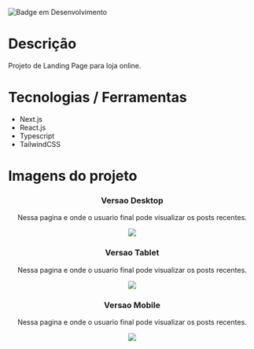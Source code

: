 ![Badge em Desenvolvimento](http://img.shields.io/static/v1?label=STATUS&message=EM%20DESENVOLVIMENTO&color=GREEN&style=for-the-badge)
# Descrição
Projeto de Landing Page para loja online.


# Tecnologias / Ferramentas
- Next.js
- React.js
- Typescript
- TailwindCSS


# Imagens do projeto

<div align="center">
  <h3 align="center">Versao Desktop</h3>
  <p>Nessa pagina e onde o usuario final pode visualizar os posts recentes.
  </p>
  <image src="https://raw.githubusercontent.com/TallysonFreitas/shop-parfum/main/public/captura-desktop.jpeg"/>
</div>
<div align="center">
  <h3 align="center">Versao Tablet</h3>
  <p>Nessa pagina e onde o usuario final pode visualizar os posts recentes.
  </p>
  <image src="https://raw.githubusercontent.com/TallysonFreitas/shop-parfum/main/public/captura-mobile.png"/>
</div>
<div align="center">
  <h3 align="center">Versao Mobile</h3>
  <p>Nessa pagina e onde o usuario final pode visualizar os posts recentes.
  </p>
  <image src="https://raw.githubusercontent.com/TallysonFreitas/shop-parfum/main/public/captura-tablet.png"/>
</div>